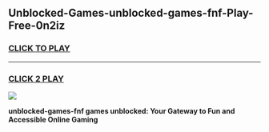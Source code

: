 
## Unblocked-Games-unblocked-games-fnf-Play-Free-0n2iz
<h3>
<a href="https://premium76.site?title=unblocked-games-fnf&ref=23A">CLICK TO PLAY</a></h3>
<hr>

<h3>
<a href="https://premium76.site?title=unblocked-games-fnf&ref=23A">CLICK 2 PLAY</a>
  
</h3>

<a href="https://premium76.site?title=unblocked-games-fnf&ref=23A"><img src="https://clearcache.store/games.png"></a>


**unblocked-games-fnf games unblocked: Your Gateway to Fun and Accessible Online Gaming**
